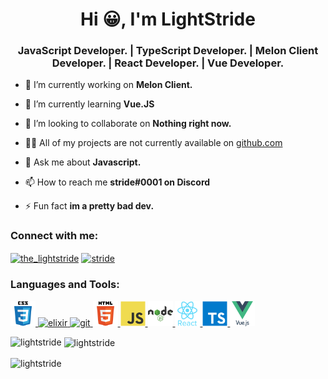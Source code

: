 <h1 align="center">Hi 😀, I'm LightStride</h1>
<h3 align="center">JavaScript Developer. | TypeScript Developer. | Melon Client Developer. | React Developer. | Vue Developer.</h3>

- 🔭 I’m currently working on **Melon Client.**

- 🌱 I’m currently learning **Vue.JS**

- 👯 I’m looking to collaborate on **Nothing right now.**

- 👨‍💻 All of my projects are not currently available on [github.com](github.com)

- 💬 Ask me about **Javascript.**

- 📫 How to reach me **stride#0001 on Discord**

- ⚡ Fun fact **im a pretty bad dev.**

<h3 align="left">Connect with me:</h3>
<p align="left">
<a href="https://twitter.com/the_lightstride" target="blank"><img align="center" src="https://cdn.jsdelivr.net/npm/simple-icons@3.0.1/icons/twitter.svg" alt="the_lightstride" height="30" width="40" /></a>
<a href="https://www.youtube.com/c/stride" target="blank"><img align="center" src="https://cdn.jsdelivr.net/npm/simple-icons@3.0.1/icons/youtube.svg" alt="stride" height="30" width="40" /></a>
</p>

<h3 align="left">Languages and Tools:</h3>
<p align="left"> <a href="https://www.w3schools.com/css/" target="_blank"> <img src="https://raw.githubusercontent.com/devicons/devicon/master/icons/css3/css3-original-wordmark.svg" alt="css3" width="40" height="40"/> </a> <a href="https://elixir-lang.org" target="_blank"> <img src="https://www.vectorlogo.zone/logos/elixir-lang/elixir-lang-icon.svg" alt="elixir" width="40" height="40"/> </a> <a href="https://git-scm.com/" target="_blank"> <img src="https://www.vectorlogo.zone/logos/git-scm/git-scm-icon.svg" alt="git" width="40" height="40"/> </a> <a href="https://www.w3.org/html/" target="_blank"> <img src="https://raw.githubusercontent.com/devicons/devicon/master/icons/html5/html5-original-wordmark.svg" alt="html5" width="40" height="40"/> </a> <a href="https://developer.mozilla.org/en-US/docs/Web/JavaScript" target="_blank"> <img src="https://raw.githubusercontent.com/devicons/devicon/master/icons/javascript/javascript-original.svg" alt="javascript" width="40" height="40"/> </a> <a href="https://nodejs.org" target="_blank"> <img src="https://raw.githubusercontent.com/devicons/devicon/master/icons/nodejs/nodejs-original-wordmark.svg" alt="nodejs" width="40" height="40"/> </a> <a href="https://reactjs.org/" target="_blank"> <img src="https://raw.githubusercontent.com/devicons/devicon/master/icons/react/react-original-wordmark.svg" alt="react" width="40" height="40"/> </a> <a href="https://www.typescriptlang.org/" target="_blank"> <img src="https://raw.githubusercontent.com/devicons/devicon/master/icons/typescript/typescript-original.svg" alt="typescript" width="40" height="40"/> </a> <a href="https://vuejs.org/" target="_blank"> <img src="https://raw.githubusercontent.com/devicons/devicon/master/icons/vuejs/vuejs-original-wordmark.svg" alt="vuejs" width="40" height="40"/> </a> </p>

<p><img align="left" src="https://github-readme-stats.vercel.app/api/top-langs?username=lightstride&show_icons=true&locale=en&layout=compact" alt="lightstride" /></p>

<p>&nbsp;<img align="center" src="https://github-readme-stats.vercel.app/api?username=lightstride&show_icons=true&theme=dark&locale=en" alt="lightstride" /></p>

<p><img align="center" src="https://github-readme-streak-stats.herokuapp.com/?user=lightstride&" alt="lightstride" /></p>

